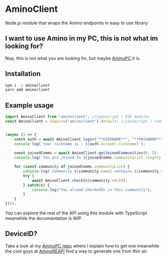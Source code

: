 # AminoClient

Node.js module that wraps the Amino endpoints in easy to use library

## I want to use Amino in my PC, this is not what im looking for?

Nop, this is not what you are looking for, but maybe [AminoPC](https://github.com/SrZorro/AminoPC) it is.

## Installation
```sh
npm i -s aminoclient
yarn add aminoclient
```

## Example usage

```typescript
import AminoClient from "aminoclient"; //typescript / ES6 modules
const AminoClient = require("aminoclient").default; //javascript / commonjs


(async () => {
    const auth = await AminoClient.login("**USERNAME**", "**PASSWORD**", "**DEVICEID**");
    console.log(`Your nickname is : ${auth.account.nickname}`);
    
    const joinedComms = await AminoClient.getJoinedCommunities(0, 5);
    console.log(`You are joined to ${joinedComms.communityList.length} communities.`);

    for (const community of joinedComms.communityList) {
        console.log(`Community ${community.name} contains ${community.membersCount} members.`);
        try {
            await AminoClient.checkIn(community.ndcId);
        } catch(e) {
            console.log("You alread checkedIn in this community");
        }
    }
})();
```

You can explore the rest of the API using this module with TypeScript meanwhile the documentation is WIP.

## DeviceID?

Take a look at my [AminoPC repo](https://github.com/SrZorro/AminoPC#not-so-easy) where I explain how to get one meanwhile the cool guys at [AminoREAPI](https://github.com/MrPowerGamerBR/AminoREAPI/issues/3) find a way to generate one from thin air.